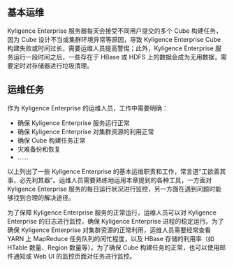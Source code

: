 ## 基本运维

Kyligence Enterprise 服务器每天会接受不同用户提交的多个 Cube 构建任务，因为 Cube 设计不当或集群环境异常等原因，导致 Kyligence Enterprise Cube 构建失败或时间过长，需要运维人员提高警惕；此外，Kyligence Enterprise 服务运行一段时间之后，一些存在于 HBase 或 HDFS 上的数据会成为无用数据，需要定时对存储器进行垃圾清理。

## 运维任务

作为 Kyligence Enterprise 的运维人员，工作中需要明确：
* 确保 Kyligence Enterprise 服务运行正常
* 确保 Kyligence Enterprise 对集群资源的利用正常
* 确保 Cube 构建任务正常
* 灾难备份和恢复
* ……

以上列出了一些 Kyligence Enterprise 的基本运维职责和工作，常言道“工欲善其事，必先利其器”。运维人员需要熟练地运用本章提到的各种工具，一方面对 Kyligence Enterprise 服务的每日运行状况进行监控，另一方面在遇到问题时能够找到合理的解决途径。

为了保障 Kyligence Enterprise 服务的正常运行，运维人员可以对 Kyligence Enterprise 的日志进行监控，确保 Kyligence Enterprise 进程的稳定运行。为了确保 Kyligence Enterprise 对集群资源的正常利用，运维人员需要经常查看 YARN 上 MapReduce 任务队列的闲忙程度，以及 HBase 存储的利用率（如 HTable 数量、Region 数量等）。为了确保 Cube 构建任务的正常，也可以使用邮件通知或 Web UI 的监控页面对任务进行监控。
